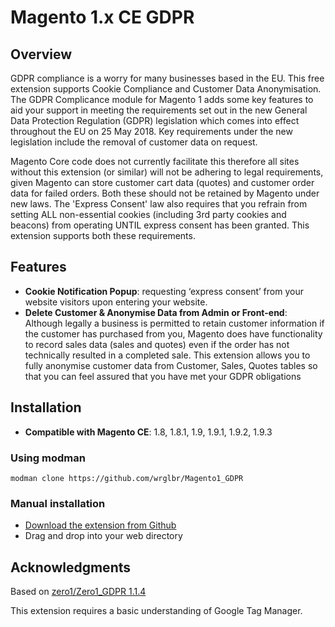 # Magento 1.x CE GDPR 

## Overview
GDPR compliance is a worry for many businesses based in the EU. This free extension supports Cookie Compliance and Customer Data Anonymisation. The GDPR Complicance module for Magento 1 adds some key features to aid your support in meeting the requirements set out in the new General Data Protection Regulation (GDPR) legislation which comes into effect throughout the EU on 25 May 2018. Key requirements under the new legislation include the removal of customer data on request.

Magento Core code does not currently facilitate this therefore all sites without this extension (or similar) will not be adhering to legal requirements, given Magento can store customer cart data (quotes) and customer order data for failed orders. Both these should not be retained by Magento under new laws. The 'Express Consent' law also requires that you refrain from setting ALL non-essential cookies (including 3rd party cookies and beacons) from operating UNTIL express consent has been granted. This extension supports both these requirements.

 

## Features
* **Cookie Notification Popup**: requesting ‘express consent’ from your website visitors upon entering your website.
* **Delete Customer & Anonymise Data from Admin or Front-end**: Although legally a business is permitted to retain customer information if the customer has purchased from you, Magento does have functionality to record sales data (sales and quotes) even if the order has not technically resulted in a completed sale. This extension allows you to fully anonymise customer data from Customer, Sales, Quotes tables so that you can feel assured that you have met your GDPR obligations

 
 ## Installation
 * **Compatible with Magento CE**:  1.8, 1.8.1, 1.9, 1.9.1, 1.9.2, 1.9.3
 
 ### Using modman
 ```
 modman clone https://github.com/wrglbr/Magento1_GDPR
 ```
 
 ### Manual installation
 * [Download the extension from Github](https://github.com/wrglbr/Magento1_GDPR/archive/master.zip)
 * Drag and drop into your web directory

## Acknowledgments
Based on [zero1/Zero1_GDPR 1.1.4](https://marketplace.magento.com/zero1-zero1-gdpr.html)

This extension requires a basic understanding of Google Tag Manager.
